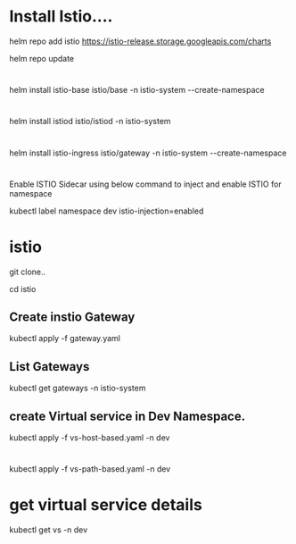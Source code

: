 
# Install Istio....

helm repo add istio https://istio-release.storage.googleapis.com/charts

helm repo update
#
helm install istio-base istio/base -n istio-system --create-namespace

#
helm install istiod istio/istiod -n istio-system 
#
helm install istio-ingress istio/gateway -n istio-system  --create-namespace



#
Enable ISTIO Sidecar using below command to inject and enable ISTIO for namespace

kubectl label namespace dev istio-injection=enabled

# istio

git clone..

cd istio


## Create instio Gateway
kubectl apply -f gateway.yaml


## List Gateways

kubectl get gateways -n istio-system


 ## create Virtual service in Dev Namespace.

 kubectl apply -f vs-host-based.yaml -n dev
 #
 kubectl apply -f vs-path-based.yaml -n dev

 # get virtual service details
 kubectl get vs -n dev

 
